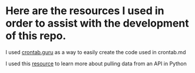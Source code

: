 # Here are the resources I used in order to assist with the development of this repo.

I used [crontab.guru](https://crontab.guru/) as a way to easily create the code used in crontab.md

I used this [resource](https://www.askpython.com/python/examples/pull-data-from-an-api) to learn more about pulling data from an API in Python

